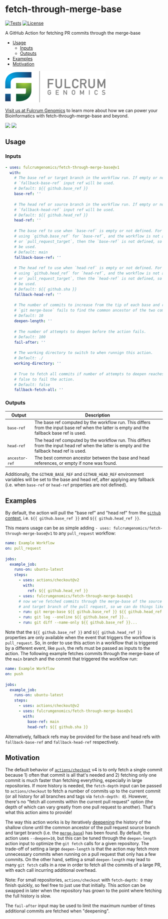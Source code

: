 # fetch-through-merge-base

[![Tests](https://github.com/fulcrumgenomics/fetch-through-merge-base/actions/workflows/tests.yml/badge.svg)](https://github.com/fulcrumgenomics/fetch-through-merge-base/actions/workflows/tests.yml)
[![License](http://img.shields.io/badge/license-MIT-blue.svg)](https://github.com/fulcrumgenomics/fetch-through-merge-base/blob/main/LICENSE)

A GitHub Action for fetching PR commits through the merge-base

* [Usage](#usage)
  * [Inputs](#inputs)
  * [Outputs](#outputs)
* [Examples](#examples)
* [Motivation](#motivation)

<p>
<a href="https://fulcrumgenomics.com"><img src=".github/logos/fulcrumgenomics.svg" alt="Fulcrum Genomics" height="100"/></a>
</p>

[Visit us at Fulcrum Genomics](https://www.fulcrumgenomics.com) to learn more about how we can power your Bioinformatics with fetch-through-merge-base and beyond.

<a href="mailto:contact@fulcrumgenomics.com?subject=[GitHub inquiry]"><img src="https://img.shields.io/badge/Email_us-brightgreen.svg?&style=for-the-badge&logo=gmail&logoColor=white"/></a>
<a href="https://www.fulcrumgenomics.com"><img src="https://img.shields.io/badge/Visit_Us-blue.svg?&style=for-the-badge&logo=wordpress&logoColor=white"/></a>

## Usage

<!-- start usage -->

### Inputs

```yaml
- uses: fulcrumgenomics/fetch-through-merge-base@v1
  with:
    # The base ref or target branch in the workflow run. If empty or not defined, the
    # `fallback-base-ref` input ref will be used.
    # Default: ${{ github.base_ref }}
    base-ref: ''

    # The head ref or source branch in the workflow run. If empty or not defined, the
    # `fallback-head-ref` input ref will be used.
    # Default: ${{ github.head_ref }}
    head-ref: ''

    # The base ref to use when `base-ref` is empty or not defined. For example, when
    # using `github.base_ref` for `base-ref`, and the workflow is not a `pull_request`
    # or `pull_request_target`, then the `base-ref` is not defined, so this ref will
    # be used.
    # Default: main
    fallback-base-ref: ''

    # The head ref to use when `head-ref` is empty or not defined. For example, when
    # using `github.head_ref` for `head-ref`, and the workflow is not a `pull_request`
    # or `pull_request_target`, then the `head-ref` is not defined, so this ref will
    # be used.
    # Default: ${{ github.sha }}
    fallback-head-ref: ''

    # The number of commits to increase from the tip of each base and ref history when
    # `git merge-base` fails to find the common ancestor of the two commits.
    # Default: 10
    deepen-length: ''

    # The number of attempts to deepen before the action fails.
    # Default: 100
    fail-after: ''

    # The working directory to switch to when runnign this action.
    # Default: ./
    working-directory: ''

    # True to fetch all commits if number of attempts to deepen reaches its limit,
    # false to fail the action.
    # Default: false
    fallback-fetch-all: ''
```

### Outputs

| Output | Description |
| --- | --- |
| `base-ref` | The base ref computed by the workflow run. This differs from the input base ref when the latter is empty and the fallback base ref is used. |
| `head-ref` | The head ref computed by the workflow run. This differs from the input head ref when the latter is empty and the fallback head ref is used. |
| `ancestor-ref` | The best common ancestor between the base and head references, or empty if none was found. |

Additionally, the `GITHUB_BASE_REF` and `GITHUB_HEAD_REF` environment variables will be
set to the base and head ref, after applying any fallback (i.e. when `base-ref`
or `head-ref` properties are not defined).

<!-- end usage -->


## Examples

By default, the action will pull the "base ref" and "head ref" from the
[`github` context], i.e. `${{ github.base_ref }}` and `${{ github.head_ref }}`.

This means usage can be as simple adding
`- uses: fulcrumgenomics/fetch-through-merge-base@v1` to any `pull_request` workflow:

```yml
name: Example Workflow
on: pull_request

jobs:
  example_job:
    runs-on: ubuntu-latest
    steps:
      - uses: actions/checkout@v2
        with:
          ref: ${{ github.head_ref }}
      - uses: fulcrumgenomics/fetch-through-merge-base@v1
      # now we've fetched commits through the merge-base of the source branch
      # and target branch of the pull request, so we can do things like:
      - run: git merge-base ${{ github.base_ref }} ${{ github.head_ref }}
      - run: git log --oneline ${{ github.base_ref }}..
      - run: git diff --name-only ${{ github.base_ref }}...
```

[`github` context]: https://docs.github.com/en/actions/reference/context-and-expression-syntax-for-github-actions#github-context

Note that the `${{ github.base_ref }}` and `${{ github.head_ref }}` properties
are only available when the event that triggers the workflow is `pull_request`.
So, in order to use this action in a workflow that is triggered by a different
event, like `push`, the refs must be passed as inputs to the action. The
following example fetches commits through the merge-base of the `main` branch
and the commit that triggered the workflow run:

```yml
name: Example Workflow
on: push

jobs:
  example_job:
    runs-on: ubuntu-latest
    steps:
      - uses: actions/checkout@v2
      - uses: fulcrumgenomics/fetch-through-merge-base@v1
        with:
          base-ref: main
          head-ref: ${{ github.sha }}
```

Alternatively, fallback refs may be provided for the base and head refs with
`fallback-base-ref` and `fallback-head-ref` respectively.

## Motivation

The default behavior of [`actions/checkout`] v4 is to only fetch a single commit
because 1) often that commit is all that's needed and 2) fetching only one
commit is much faster than fetching everything, especially in large
repositories. If more history is needed, the `fetch-depth` input can be passed
to `actions/checkout` to fetch a number of commits up to the current commit (or
all history for all branches and tags via `fetch-depth: 0`). However, there's no
"fetch all commits within the current pull request" option (the depth of which
can vary greatly from one pull request to another). That's what this action
aims to provide!

The way this action works is by iteratively [deepening] the history of the
shallow clone until the common ancestor of the pull request source branch and
target branch (i.e. the [`merge-base`]) has been found. By default, the action
uses `--deepen=10`, but this can be tuned through the `deepen-length` action
input to optimize the `git fetch` calls for a given repository. The trade-off of
setting a large `deepen-length` is that the action may fetch more unnecessary
commits when running on a pull request that only has a few commits. On the other
hand, setting a small `deepen-length` may lead to many `git fetch` calls in a
row in order to fetch all the commits of a large PR, with each call incurring
additional overhead.

Note: For small repositories, `actions/checkout` with `fetch-depth: 0` may
finish quickly, so feel free to just use that initially. This action can be
swapped in later when the repository has grown to the point where fetching the
full history is slow.

The `fail-after` input may be used to limit the maximum number of times additional
commits are fetched when "deepening".

[`actions/checkout`]: https://github.com/actions/checkout
[deepening]: https://git-scm.com/docs/git-fetch#Documentation/git-fetch.txt---deepenltdepthgt
[`merge-base`]: https://git-scm.com/docs/git-merge-base
